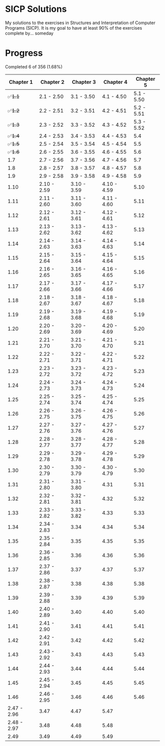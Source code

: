 SICP Solutions
==============

My solutions to the exercises in Structures and Interpretation of Computer Programs (SICP).  It is my goal to have at least 90% of the exercises complete by... someday

Progress
========
Completed 6 of 356 (1.68%)

Chapter 1 | Chapter 2 | Chapter 3 | Chapter 4 | Chapter 5
--------- | --------- | --------- | --------- | ---------
:white_check_mark:~~1.1~~ | 2.1  -   2.50 | 3.1  -   3.50 | 4.1  -   4.50 | 5.1  -   5.50 | 
:white_check_mark:~~1.2~~ | 2.2  -   2.51 | 3.2  -   3.51 | 4.2  -   4.51 | 5.2  -   5.51 | 
:white_check_mark:~~1.3~~ | 2.3  -   2.52 | 3.3  -   3.52 | 4.3  -   4.52 | 5.3  -   5.52 | 
:white_check_mark:~~1.4~~ | 2.4  -   2.53 | 3.4  -   3.53 | 4.4  -   4.53 | 5.4 | 
:white_check_mark:~~1.5~~ | 2.5  -   2.54 | 3.5  -   3.54 | 4.5  -   4.54 | 5.5 | 
:white_check_mark:~~1.6~~ | 2.6  -   2.55 | 3.6  -   3.55 | 4.6  -   4.55 | 5.6 | 
1.7 | 2.7  -   2.56 | 3.7  -   3.56 | 4.7  -   4.56 | 5.7 | 
1.8 | 2.8  -   2.57 | 3.8  -   3.57 | 4.8  -   4.57 | 5.8 | 
1.9 | 2.9  -   2.58 | 3.9  -   3.58 | 4.9  -   4.58 | 5.9 | 
1.10 | 2.10  -   2.59 | 3.10  -   3.59 | 4.10  -   4.59 | 5.10 | 
1.11 | 2.11  -   2.60 | 3.11  -   3.60 | 4.11  -   4.60 | 5.11 | 
1.12 | 2.12  -   2.61 | 3.12  -   3.61 | 4.12  -   4.61 | 5.12 | 
1.13 | 2.13  -   2.62 | 3.13  -   3.62 | 4.13  -   4.62 | 5.13 | 
1.14 | 2.14  -   2.63 | 3.14  -   3.63 | 4.14  -   4.63 | 5.14 | 
1.15 | 2.15  -   2.64 | 3.15  -   3.64 | 4.15  -   4.64 | 5.15 | 
1.16 | 2.16  -   2.65 | 3.16  -   3.65 | 4.16  -   4.65 | 5.16 | 
1.17 | 2.17  -   2.66 | 3.17  -   3.66 | 4.17  -   4.66 | 5.17 | 
1.18 | 2.18  -   2.67 | 3.18  -   3.67 | 4.18  -   4.67 | 5.18 | 
1.19 | 2.19  -   2.68 | 3.19  -   3.68 | 4.19  -   4.68 | 5.19 | 
1.20 | 2.20  -   2.69 | 3.20  -   3.69 | 4.20  -   4.69 | 5.20 | 
1.21 | 2.21  -   2.70 | 3.21  -   3.70 | 4.21  -   4.70 | 5.21 | 
1.22 | 2.22  -   2.71 | 3.22  -   3.71 | 4.22  -   4.71 | 5.22 | 
1.23 | 2.23  -   2.72 | 3.23  -   3.72 | 4.23  -   4.72 | 5.23 | 
1.24 | 2.24  -   2.73 | 3.24  -   3.73 | 4.24  -   4.73 | 5.24 | 
1.25 | 2.25  -   2.74 | 3.25  -   3.74 | 4.25  -   4.74 | 5.25 | 
1.26 | 2.26  -   2.75 | 3.26  -   3.75 | 4.26  -   4.75 | 5.26 | 
1.27 | 2.27  -   2.76 | 3.27  -   3.76 | 4.27  -   4.76 | 5.27 | 
1.28 | 2.28  -   2.77 | 3.28  -   3.77 | 4.28  -   4.77 | 5.28 | 
1.29 | 2.29  -   2.78 | 3.29  -   3.78 | 4.29  -   4.78 | 5.29 | 
1.30 | 2.30  -   2.79 | 3.30  -   3.79 | 4.30  -   4.79 | 5.30 | 
1.31 | 2.31  -   2.80 | 3.31  -   3.80 | 4.31 | 5.31 | 
1.32 | 2.32  -   2.81 | 3.32  -   3.81 | 4.32 | 5.32 | 
1.33 | 2.33  -   2.82 | 3.33  -   3.82 | 4.33 | 5.33 | 
1.34 | 2.34  -   2.83 | 3.34 | 4.34 | 5.34 | 
1.35 | 2.35  -   2.84 | 3.35 | 4.35 | 5.35 | 
1.36 | 2.36  -   2.85 | 3.36 | 4.36 | 5.36 | 
1.37 | 2.37  -   2.86 | 3.37 | 4.37 | 5.37 | 
1.38 | 2.38  -   2.87 | 3.38 | 4.38 | 5.38 | 
1.39 | 2.39  -   2.88 | 3.39 | 4.39 | 5.39 | 
1.40 | 2.40  -   2.89 | 3.40 | 4.40 | 5.40 | 
1.41 | 2.41  -   2.90 | 3.41 | 4.41 | 5.41 | 
1.42 | 2.42  -   2.91 | 3.42 | 4.42 | 5.42 | 
1.43 | 2.43  -   2.92 | 3.43 | 4.43 | 5.43 | 
1.44 | 2.44  -   2.93 | 3.44 | 4.44 | 5.44 | 
1.45 | 2.45  -   2.94 | 3.45 | 4.45 | 5.45 | 
1.46 | 2.46  -   2.95 | 3.46 | 4.46 | 5.46 | 
 | 2.47  -   2.96 | 3.47 | 4.47 | 5.47 | 
 | 2.48  -   2.97 | 3.48 | 4.48 | 5.48 | 
 | 2.49 | 3.49 | 4.49 | 5.49 | 
